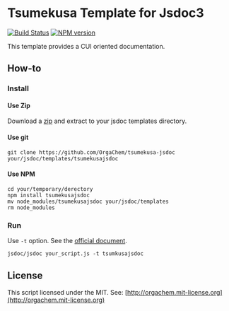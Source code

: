 Tsumekusa Template for Jsdoc3
=============================
[![Build Status](https://travis-ci.org/OrgaChem/tsumekusajsdoc.png?branch=master)](https://travis-ci.org/OrgaChem/tsumekusajsdoc)
[![NPM version](https://badge.fury.io/js/tsumekusajsdoc.png)](http://badge.fury.io/js/tsumekusajsdoc)

This template provides a CUI oriented documentation.

How-to
------
### Install

#### Use Zip
Download a [zip](https://github.com/OrgaChem/tsumekusa-jsdoc/archive/master.zip) and extract to your jsdoc templates directory.

#### Use git
```
git clone https://github.com/OrgaChem/tsumekusa-jsdoc your/jsdoc/templates/tsumekusajsdoc
```

#### Use NPM
```
cd your/temporary/derectory
npm install tsumekusajsdoc
mv node_modules/tsumekusajsdoc your/jsdoc/templates
rm node_modules
```

### Run
Use `-t` option. See the [official document](https://github.com/jsdoc3/jsdoc/blob/master/templates/README.md).

```
jsdoc/jsdoc your_script.js -t tsumkusajsdoc
```

License
-------
This script licensed under the MIT.
See: [http://orgachem.mit-license.org](http://orgachem.mit-license.org)
